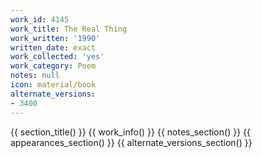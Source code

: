 ```yaml
---
work_id: 4145
work_title: The Real Thing
work_written: '1990'
written_date: exact
work_collected: 'yes'
work_category: Poem
notes: null
icon: material/book
alternate_versions:
- 3400
---
```


{{ section_title() }}
{{ work_info() }}
{{ notes_section() }}
{{ appearances_section() }}
{{ alternate_versions_section() }}
